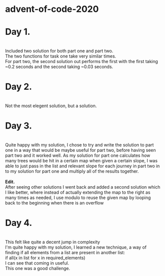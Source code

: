 # advent-of-code-2020

<h1><b>Day 1.</b></h1><br>
Included two solution for both part one and part two.<br>
The two functions for task one take very similar times.<br>
For part two, the second solution out performs the first with the first taking ~0.2 seconds and the second taking ~0.03 seconds.

<h1><b>Day 2.</b></h1><br>
Not the most elegent solution, but a solution.<br>

<h1><b>Day 3.</b></h1><br>
Quite happy with my solution, I chose to try and write the solution to part one in a way that would be maybe useful for part two, before having seen part two and it worked well. As my solution for part one calculates how many trees would be hit in a certain map when given a certain slope, I was able to just pass in the list and relevant slope for each journey in part two in to my solution for part one and multiply all of the results together. <br>
<br>
<b>Edit.</b><br>After seeing other solutions I went back and added a second solution which I like better, where instead of actually extending the map to the right as                   many times as needed, I use modulo to reuse the given map by looping back to the beginning when there is an overflow<br>
<h1><b>Day 4.</b></h1><br>
This felt like quite a decent jump in complexity<br>
I'm quite happy with my solution, I learned a new technique, a way of finding if all elements from a list are present in another list:
<br>if all(x in list for x in required_elements)<br>
I can see that coming in useful.<br>
This one was a good challenge.
